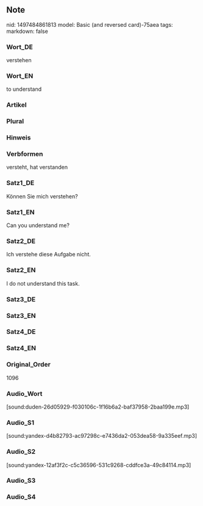 ## Note
nid: 1497484861813
model: Basic (and reversed card)-75aea
tags: 
markdown: false

### Wort_DE
verstehen

### Wort_EN
to understand

### Artikel


### Plural


### Hinweis


### Verbformen
versteht, hat verstanden

### Satz1_DE
Können Sie mich verstehen?

### Satz1_EN
Can you understand me?

### Satz2_DE
Ich verstehe diese Aufgabe nicht.

### Satz2_EN
I do not understand this task.

### Satz3_DE


### Satz3_EN


### Satz4_DE


### Satz4_EN


### Original_Order
1096

### Audio_Wort
[sound:duden-26d05929-f030106c-1f16b6a2-baf37958-2baa199e.mp3]

### Audio_S1
[sound:yandex-d4b82793-ac97298c-e7436da2-053dea58-9a335eef.mp3]

### Audio_S2
[sound:yandex-12af3f2c-c5c36596-531c9268-cddfce3a-49c84114.mp3]

### Audio_S3


### Audio_S4

